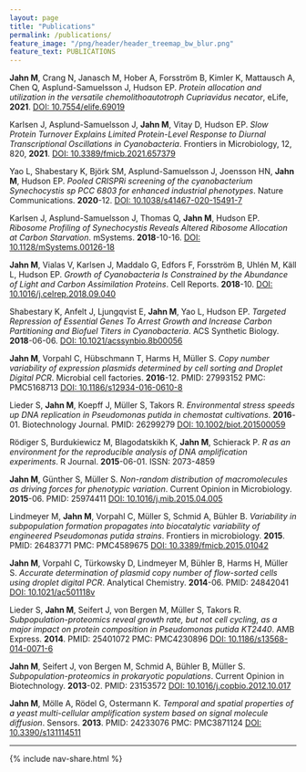 ```yaml
---
layout: page
title: "Publications"
permalink: /publications/
feature_image: "/png/header/header_treemap_bw_blur.png"
feature_text: PUBLICATIONS
---
```


**Jahn M**, Crang N, Janasch M, Hober A, Forsström B, Kimler K, Mattausch A, Chen Q, Asplund-Samuelsson J, Hudson EP. *Protein allocation and utilization in the versatile chemolithoautotroph Cupriavidus necator*, eLife, **2021**.
[DOI: 10.7554/elife.69019](https://doi.org/10.7554/elife.69019)

Karlsen J, Asplund-Samuelsson J, **Jahn M**, Vitay D, Hudson EP. *Slow Protein Turnover Explains Limited Protein-Level Response to Diurnal Transcriptional Oscillations in Cyanobacteria*. Frontiers in Microbiology, 12, 820, **2021**.
[DOI: 10.3389/fmicb.2021.657379](http://doi.org/10.3389/fmicb.2021.657379)

Yao L, Shabestary K, Björk SM, Asplund-Samuelsson J, Joensson HN, **Jahn M**, Hudson EP.
*Pooled CRISPRi screening of the cyanobacterium Synechocystis sp PCC 6803 for enhanced industrial phenotypes*.
Nature Communications. **2020**-12. 
[DOI: 10.1038/s41467-020-15491-7](http://doi.org/10.1038/s41467-020-15491-7)

Karlsen J, Asplund-Samuelsson J, Thomas Q, **Jahn M**, Hudson EP.
*Ribosome Profiling of Synechocystis Reveals Altered Ribosome Allocation at Carbon Starvation*.
mSystems. **2018**-10-16. 
[DOI: 10.1128/mSystems.00126-18](http://doi.org/10.1128/mSystems.00126-18)

**Jahn M**, Vialas V, Karlsen J, Maddalo G, Edfors F, Forsström B, Uhlén M, Käll L, Hudson EP.
*Growth of Cyanobacteria Is Constrained by the Abundance of Light and Carbon Assimilation Proteins*.
Cell Reports. **2018**-10. 
[DOI: 10.1016/j.celrep.2018.09.040](http://doi.org/10.1016/j.celrep.2018.09.040)

Shabestary K, Anfelt J, Ljungqvist E, **Jahn M**, Yao L, Hudson EP. 
*Targeted Repression of Essential Genes To Arrest Growth and Increase Carbon Partitioning and Biofuel Titers in Cyanobacteria*. 
ACS Synthetic Biology. **2018**-06-06. 
[DOI: 10.1021/acssynbio.8b00056](http://doi.org/10.1021/acssynbio.8b00056)

**Jahn M**, Vorpahl C, Hübschmann T, Harms H, Müller S.
*Copy number variability of expression plasmids determined by cell sorting and Droplet Digital PCR*.
Microbial cell factories. **2016**-12. 
PMID: 27993152
PMC: PMC5168713
[DOI: 10.1186/s12934-016-0610-8](http://doi.org/10.1186/s12934-016-0610-8)

Lieder S, **Jahn M**, Koepff J, Müller S, Takors R.
*Environmental stress speeds up DNA replication in Pseudomonas putida in chemostat cultivations*.
**2016**-01. Biotechnology Journal.
PMID: 26299279
[DOI: 10.1002/biot.201500059](http://doi.org/10.1002/biot.201500059)

Rödiger S, Burdukiewicz M, Blagodatskikh K, **Jahn M**, Schierack P.
*R as an environment for the reproducible analysis of DNA amplification experiments*.
R Journal. **2015**-06-01.
ISSN: 2073-4859

**Jahn M**, Günther S, Müller S.
*Non-random distribution of macromolecules as driving forces for phenotypic variation*.
Current Opinion in Microbiology. **2015**-06.
PMID: 25974411
[DOI: 10.1016/j.mib.2015.04.005](http://doi.org/10.1016/j.mib.2015.04.005)

Lindmeyer M, **Jahn M**, Vorpahl C, Müller S, Schmid A, Bühler B. 
*Variability in subpopulation formation propagates into biocatalytic variability of engineered Pseudomonas putida strains*.
Frontiers in microbiology. **2015**. 
PMID: 26483771
PMC: PMC4589675
[DOI: 10.3389/fmicb.2015.01042](http://doi.org/10.3389/fmicb.2015.01042)

**Jahn M**, Vorpahl C, Türkowsky D, Lindmeyer M, Bühler B, Harms H, Müller S. 
*Accurate determination of plasmid copy number of flow-sorted cells using droplet digital PCR*.
Analytical Chemistry. **2014**-06.
PMID: 24842041
[DOI: 10.1021/ac501118v](http://doi.org/10.1021/ac501118v)

Lieder S, **Jahn M**, Seifert J, von Bergen M, Müller S, Takors R. 
*Subpopulation-proteomics reveal growth rate, but not cell cycling, as a major impact on protein composition in Pseudomonas putida KT2440*.
AMB Express. **2014**.
PMID: 25401072
PMC: PMC4230896
[DOI: 10.1186/s13568-014-0071-6](http://doi.org/10.1186/s13568-014-0071-6)

**Jahn M**, Seifert J, von Bergen M, Schmid A, Bühler B, Müller S. 
*Subpopulation-proteomics in prokaryotic populations*.
Current Opinion in Biotechnology. **2013**-02. 
PMID: 23153572
[DOI: 10.1016/j.copbio.2012.10.017](http://doi.org/10.1016/j.copbio.2012.10.017)

**Jahn M**, Mölle A, Rödel G, Ostermann K. 
*Temporal and spatial properties of a yeast multi-cellular amplification system based on signal molecule diffusion*.
Sensors. **2013**.
PMID: 24233076
PMC: PMC3871124
[DOI: 10.3390/s131114511](http://doi.org/10.3390/s131114511)

-----

{% include nav-share.html %}
